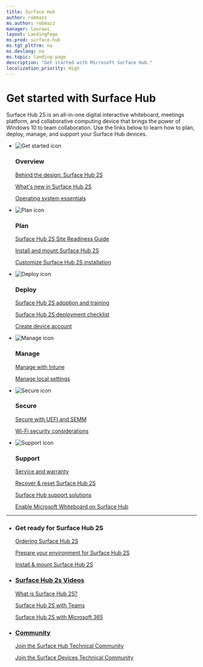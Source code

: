```yaml
---
title: Surface Hub
author: robmazz
ms.author: robmazz
manager: laurawi
layout: LandingPage
ms.prod: surface-hub
ms.tgt_pltfrm: na
ms.devlang: na
ms.topic: landing-page
description: "Get started with Microsoft Surface Hub."
localization_priority: High
---
```

# Get started with Surface Hub

Surface Hub 2S is an all-in-one digital interactive whiteboard, meetings platform, and collaborative computing device that brings the power of Windows 10 to team collaboration. Use the links below to learn how to plan, deploy, manage, and support your Surface Hub devices.

<ul class="panelContent cardsF">
    <li>
        <div class="cardSize">
            <div class="cardPadding">
                <div class="card">
                    <div class="cardImageOuter">
                        <div class="cardImage">
                            <img src="https://docs.microsoft.com/office/media/icons/get-started-blue.svg" alt="Get started icon" />
                        </div>
                    </div>
                    <div class="cardText">
                        <h3>Overview</h3>
                        <p><a href="https://techcommunity.microsoft.com/t5/Surface-IT-Pro-Blog/Behind-the-design-Surface-Hub-2S/ba-p/464099" target="_blank">Behind the design: Surface Hub 2S</a></p>
                        <p><a href="surface-hub-2s-whats-new.md">What's new in Surface Hub 2S</a></p>
                        <p><a href="differences-between-surface-hub-and-windows-10-enterprise.md">Operating system essentials</a></p>
                    </div>
                </div>
            </div>
        </div>
    </li>
    <li>
        <div class="cardSize">
            <div class="cardPadding">
                <div class="card">
                    <div class="cardImageOuter">
                        <div class="cardImage">
                            <img src="https://docs.microsoft.com/office/media/icons/task-checklist-planning-blue.svg" alt="Plan icon" />
                        </div>
                    </div>
                    <div class="cardText">
                        <h3>Plan</h3>
                        <p><a href="surface-hub-2s-site-readiness-guide.md">Surface Hub 2S Site Readiness Guide</a></p>
                        <p><a href="surface-hub-2s-install-mount.md">Install and mount Surface Hub 2S</a></p>
                        <p><a href="surface-hub-2s-custom-install.md">Customize Surface Hub 2S installation</a></p>
                    </div>
                </div>
            </div>
        </div>
    </li>
    <li>
        <div class="cardSize">
            <div class="cardPadding">
                <div class="card">
                    <div class="cardImageOuter">
                        <div class="cardImage">
                            <img src="https://docs.microsoft.com/office/media/icons/deploy-blue.svg" alt="Deploy icon" />
                        </div>
                    </div>
                    <div class="cardText">
                        <h3>Deploy</h3>
                              <p><a href="surface-hub-2s-adoption-kit.md">Surface Hub 2S adoption and training</a></p>
                              <p><a href="surface-hub-2s-deploy-checklist.md">Surface Hub 2S deployment checklist</a></p>
                              <p><a href="surface-hub-2s-account.md">Create device account</a></p>
                    </div>
                </div>
            </div>
        </div>
    </li>
</ul>

<ul class="panelContent cardsF">
    <li>
        <div class="cardSize">
            <div class="cardPadding">
                <div class="card">
                    <div class="cardImageOuter">
                        <div class="cardImage">
                            <img src="https://docs.microsoft.com/office/media/icons/process-flow-blue.svg" alt="Manage icon" />
                        </div>
                    </div>
                    <div class="cardText">
                        <h3>Manage</h3>
                        <p><a href="surface-hub-2s-manage-intune.md">Manage with Intune</a></p>
                        <p><a href="local-management-surface-hub-settings.md">Manage local settings</a></p>
                    </div>
                </div>
            </div>
        </div>
    </li>
    <li>
        <div class="cardSize">
            <div class="cardPadding">
                <div class="card">
                    <div class="cardImageOuter">
                        <div class="cardImage">
                            <img src="https://docs.microsoft.com/office/media/icons/security-blue.svg" alt="Secure icon" />
                        </div>
                    </div>
                    <div class="cardText">
                        <h3>Secure</h3>
                        <p><a href="surface-hub-2s-secure-with-uefi-semm.md">Secure with UEFI and SEMM</a></p>
                        <p><a href="surface-hub-wifi-direct.md">Wi-Fi security considerations</a></p>
                    </div>
                </div>
            </div>
        </div>
    </li>
    <li>
        <div class="cardSize">
            <div class="cardPadding">
                <div class="card">
                    <div class="cardImageOuter">
                        <div class="cardImage">
                            <img src="https://docs.microsoft.com/office/media/icons/connector-blue.svg" alt="Support icon" />
                        </div>
                    </div>
                    <div class="cardText">
                        <h3>Support</h3>
                        <p><a href="https://support.microsoft.com/help/4493926" target="_blank">Service and warranty</a></p>
                        <p><a href="surface-hub-2s-recover-reset.md">Recover & reset Surface Hub 2S</a></p>
                        <p><a href="support-solutions-surface-hub.md">Surface Hub support solutions</a></p>
                        <p><a href="https://support.office.com/article/Enable-Microsoft-Whiteboard-on-Surface-Hub-b5df4539-f735-42ff-b22a-0f5e21be7627" target="_blank">Enable Microsoft Whiteboard on Surface Hub</a></p>
                    </div>
                </div>
            </div>
        </div>
    </li>
</ul>

---

<ul class="panelContent cardsW">
    <li>
        <div class="cardSize">
            <div class="cardPadding">
                <div class="card">
                    <div class="cardText">
                        <h3>Get ready for Surface Hub 2S</h3>
                        <p><a href="https://www.microsoft.com/p/surface-hub-2S/8P62MW6BN9G4?activetab=pivot:overviewtab" target="_blank">Ordering Surface Hub 2S</p>
                        <p><a href="surface-hub-2s-prepare-environment.md">Prepare your environment for Surface Hub 2S</p>
                        <p><a href="surface-hub-2s-install-mount.md">Install & mount Surface Hub 2S</p>
                    </div>
                </div>
            </div>
        </div>
    </li>
    <li>
        <div class="cardSize">
            <div class="cardPadding">
                <div class="card">
                    <div class="cardText">
                        <h3>Surface Hub 2s Videos</h3>
                        <p><a href="https://youtu.be/pbhNngw3a-Y" target="_blank">What is Surface Hub 2S?</p>
                        <p><a href="https://www.youtube.com/watch?v=CH2seLS5Wb0" target="_blank">Surface Hub 2S with Teams</p>
                        <p><a href="https://www.youtube.com/watch?v=I4N2lQX4WyI&list=PLXtHYVsvn_b__1Baibdu4elN4SoF3JTBZ&index=7" target="_blank">Surface Hub 2S with Microsoft 365</p>
                    </div>
                </div>
            </div>
        </div>
    </li>
    <li>
        <div class="cardSize">
            <div class="cardPadding">
                <div class="card">
                    <div class="cardText">
                        <h3>Community</h3>
                        <p><a href="https://techcommunity.microsoft.com/t5/Surface-Hub/bd-p/SurfaceHub" target="_blank">Join the Surface Hub Technical Community</p>
                        <p><a href="https://techcommunity.microsoft.com/t5/Surface-Devices/ct-p/SurfaceDevices" target="_blank">Join the Surface Devices Technical Community</p>
                    </div>
                </div>
            </div>
        </div>
    </li>
</ul>